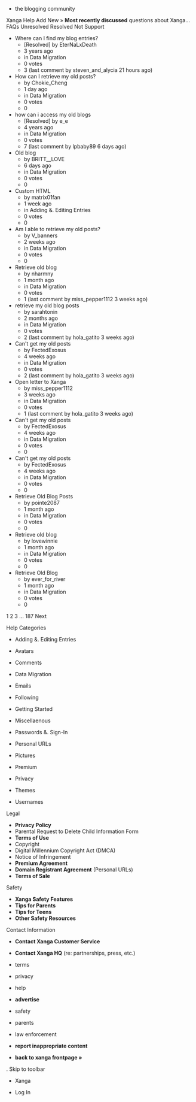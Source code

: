 *   the blogging community

Xanga Help Add New » **Most recently discussed** questions about Xanga… FAQs Unresolved Resolved Not Support

*   Where can I find my blog entries?
    *   \[Resolved\] by EterNaLxDeath
    *   3 years ago
    *   in Data Migration
    *   0 votes
    *   3 (last comment by steven\_and\_alycia 21 hours ago)
*   How can I retrieve my old posts?
    *   by Chokie\_Cheng
    *   1 day ago
    *   in Data Migration
    *   0 votes
    *   0
*   how can i access my old blogs
    *   \[Resolved\] by e\_e
    *   4 years ago
    *   in Data Migration
    *   0 votes
    *   7 (last comment by lpbaby89 6 days ago)
*   Old blog
    *   by BRITT\_\_LOVE
    *   6 days ago
    *   in Data Migration
    *   0 votes
    *   0
*   Custom HTML
    *   by matrix01fan
    *   1 week ago
    *   in Adding &. Editing Entries
    *   0 votes
    *   0
*   Am I able to retrieve my old posts?
    *   by V\_banners
    *   2 weeks ago
    *   in Data Migration
    *   0 votes
    *   0
*   Retrieve old blog
    *   by nharmny
    *   1 month ago
    *   in Data Migration
    *   0 votes
    *   1 (last comment by miss\_pepper1112 3 weeks ago)
*   retrieve my old blog posts
    *   by sarahtonin
    *   2 months ago
    *   in Data Migration
    *   0 votes
    *   2 (last comment by hola\_gatito 3 weeks ago)
*   Can't get my old posts
    *   by FectedExosus
    *   4 weeks ago
    *   in Data Migration
    *   0 votes
    *   2 (last comment by hola\_gatito 3 weeks ago)
*   Open letter to Xanga
    *   by miss\_pepper1112
    *   3 weeks ago
    *   in Data Migration
    *   0 votes
    *   1 (last comment by hola\_gatito 3 weeks ago)
*   Can't get my old posts
    *   by FectedExosus
    *   4 weeks ago
    *   in Data Migration
    *   0 votes
    *   0
*   Can't get my old posts
    *   by FectedExosus
    *   4 weeks ago
    *   in Data Migration
    *   0 votes
    *   0
*   Retrieve Old Blog Posts
    *   by pointe2087
    *   1 month ago
    *   in Data Migration
    *   0 votes
    *   0
*   Retrieve old blog
    *   by lovewinnie
    *   1 month ago
    *   in Data Migration
    *   0 votes
    *   0
*   Retrieve Old Blog
    *   by ever\_for\_river
    *   1 month ago
    *   in Data Migration
    *   0 votes
    *   0

1 2 3 ... 187 Next

Help Categories

*   Adding &. Editing Entries
*   Avatars
*   Comments
*   Data Migration
*   Emails
*   Following
*   Getting Started
*   Miscellaenous

*   Passwords &. Sign-In
*   Personal URLs
*   Pictures
*   Premium
*   Privacy
*   Themes
*   Usernames

Legal

*   **Privacy Policy**
*   Parental Request to Delete Child Information Form
*   **Terms of Use**
*   Copyright
*   Digital Millennium Copyright Act (DMCA)
*   Notice of Infringement
*   **Premium Agreement**
*   **Domain Registrant Agreement** (Personal URLs)
*   **Terms of Sale**

Safety

*   **Xanga Safety Features**
*   **Tips for Parents**
*   **Tips for Teens**
*   **Other Safety Resources**

Contact Information

*   **Contact Xanga Customer Service**
*   **Contact Xanga HQ** (re: partnerships, press, etc.)

*   terms
*   privacy
*   help
*   **advertise**

*   safety
*   parents
*   law enforcement
*   **report inappropriate content**

*   **back to xanga frontpage »**

<img src="http://pixel.quantserve.com/pixel/p-87h-iNOVooym2.gif" style="display: none" height="1" width="1" alt="Quantcast"/>. Skip to toolbar

*   Xanga

*   Log In